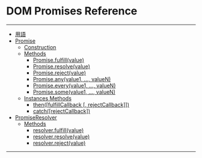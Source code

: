 DOM Promises Reference
=============

---------

- [用語](#用語)
- [Promise](#promise)
  - [Construction](#construction)
  - [Methods](#methods)
      - [Promise.fulfill(value)](#promisefulfillvalue)
      - [Promise.resolve(value)](#promiseresolvevalue)
      - [Promise.reject(value)](#promiserejectvalue)
      - [Promise.any(value1, ..., valueN)](#promiseanyvalue1--valuen)
      - [Promise.every(value1, ..., valueN)](#promiseeveryvalue1--valuen)
      - [Promise.some(value1, ..., valueN)](#promisesomevalue1--valuen)
  - [Instances Methods](#instances-methods)
      - [then([fulfillCallback [, rejectCallback]])](#thenfulfillcallback--rejectcallback)
      - [catch([rejectCallback])](#catchrejectcallback)
- [PromiseResolver](#promiseresolver)
  - [Methods](#methods-1)
      - [resolver.fulfill(value)](#resolverfulfillvalue)
      - [resolver.resolve(value)](#resolverresolvevalue)
      - [resolver.reject(value)](#resolverrejectvalue)

---------

